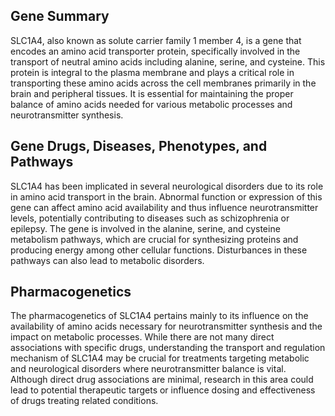 ## Gene Summary
SLC1A4, also known as solute carrier family 1 member 4, is a gene that encodes an amino acid transporter protein, specifically involved in the transport of neutral amino acids including alanine, serine, and cysteine. This protein is integral to the plasma membrane and plays a critical role in transporting these amino acids across the cell membranes primarily in the brain and peripheral tissues. It is essential for maintaining the proper balance of amino acids needed for various metabolic processes and neurotransmitter synthesis.

## Gene Drugs, Diseases, Phenotypes, and Pathways
SLC1A4 has been implicated in several neurological disorders due to its role in amino acid transport in the brain. Abnormal function or expression of this gene can affect amino acid availability and thus influence neurotransmitter levels, potentially contributing to diseases such as schizophrenia or epilepsy. The gene is involved in the alanine, serine, and cysteine metabolism pathways, which are crucial for synthesizing proteins and producing energy among other cellular functions. Disturbances in these pathways can also lead to metabolic disorders. 

## Pharmacogenetics
The pharmacogenetics of SLC1A4 pertains mainly to its influence on the availability of amino acids necessary for neurotransmitter synthesis and the impact on metabolic processes. While there are not many direct associations with specific drugs, understanding the transport and regulation mechanism of SLC1A4 may be crucial for treatments targeting metabolic and neurological disorders where neurotransmitter balance is vital. Although direct drug associations are minimal, research in this area could lead to potential therapeutic targets or influence dosing and effectiveness of drugs treating related conditions.